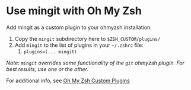 # Use mingit with Oh My Zsh

Add mingit as a custom plugin to your ohmyzsh installation:

1. Copy the `mingit` subdirectory here to `$ZSH_CUSTOM/plugins/`
2. Add `mingit` to the list of plugins in your `~/.zshrc` file:
    1. `plugins=(... mingit)`

_Note: `mingit` overrides some functionality of the `git` ohmyzsh plugin.  For best results, use one or the other._ 

For additional info, see [Oh My Zsh Custom Plugins](https://github.com/ohmyzsh/ohmyzsh/wiki/External-plugins)